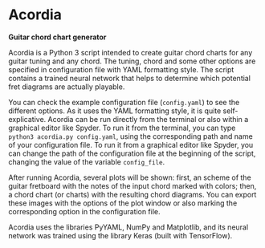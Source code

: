 # Acordia
**Guitar chord chart generator**

Acordia is a Python 3 script intended to create guitar chord charts for any guitar tuning and any chord. The tuning, chord and some other options are specified in configuration file with YAML formatting style. The script contains a trained neural network that helps to determine which potential fret diagrams are actually playable.

You can check the example configuration file (`config.yaml`) to see the different options. As it uses the YAML formatting style, it is quite self-explicative. Acordia can be run directly from the terminal or also within a graphical editor like Spyder. To run it from the terminal, you can type `python3 acordia.py config.yaml`, using the corresponding path and name of your configuration file. To run it from a graphical editor like Spyder, you can change the path of the configuration file at the beginning of the script, changing the value of the variable `config_file`.

After running Acordia, several plots will be shown: first, an scheme of the guitar fretboard with the notes of the input chord marked with colors; then, a chord chart (or charts) with the resulting chord diagrams. You can export these images with the options of the plot window or also marking the corresponding option in the configuration file.

Acordia uses the libraries PyYAML, NumPy and Matplotlib, and its neural network was trained using the library Keras (built with TensorFlow).

